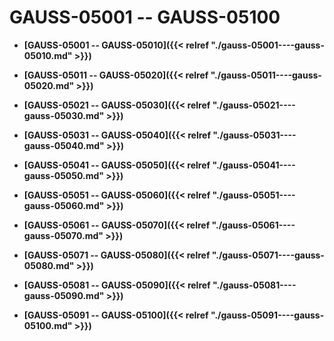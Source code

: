 # GAUSS-05001 -- GAUSS-05100

-   **[GAUSS-05001 -- GAUSS-05010]({{< relref "./gauss-05001----gauss-05010.md" >}})**  

-   **[GAUSS-05011 -- GAUSS-05020]({{< relref "./gauss-05011----gauss-05020.md" >}})**  

-   **[GAUSS-05021 -- GAUSS-05030]({{< relref "./gauss-05021----gauss-05030.md" >}})**  

-   **[GAUSS-05031 -- GAUSS-05040]({{< relref "./gauss-05031----gauss-05040.md" >}})**  

-   **[GAUSS-05041 -- GAUSS-05050]({{< relref "./gauss-05041----gauss-05050.md" >}})**  

-   **[GAUSS-05051 -- GAUSS-05060]({{< relref "./gauss-05051----gauss-05060.md" >}})**  

-   **[GAUSS-05061 -- GAUSS-05070]({{< relref "./gauss-05061----gauss-05070.md" >}})**  

-   **[GAUSS-05071 -- GAUSS-05080]({{< relref "./gauss-05071----gauss-05080.md" >}})**  

-   **[GAUSS-05081 -- GAUSS-05090]({{< relref "./gauss-05081----gauss-05090.md" >}})**  

-   **[GAUSS-05091 -- GAUSS-05100]({{< relref "./gauss-05091----gauss-05100.md" >}})**  


